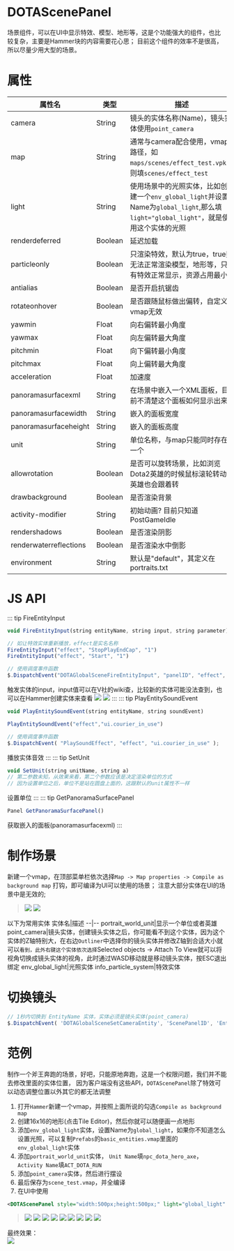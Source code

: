 # DOTAScenePanel
场景组件，可以在UI中显示特效、模型、地形等，这是个功能强大的组件，也比较复杂，主要是Hammer块的内容需要花心思； 目前这个组件的效率不是很高，所以尽量少用大型的场景。
# 属性
属性名|类型|描述
--|--|--
camera|String|镜头的实体名称(Name)，镜头实体使用`point_camera`
map|String|通常与camera配合使用，vmap路径，如`maps/scenes/effect_test.vpk`，则填`scenes/effect_test`
light|String|使用场景中的光照实体，比如创建一个`env_global_light`并设置Name为`global_light`,那么填`light="global_light"`，就是使用这个实体的光照
renderdeferred|Boolean|延迟加载
particleonly|Boolean|只渲染特效，默认为true，true则无法正常渲染模型，地形等，只有特效正常显示，资源占用最小
antialias|Boolean|是否开启抗锯齿
rotateonhover|Boolean|是否跟随鼠标做出偏转，自定义vmap无效
yawmin|Float|向右偏转最小角度
yawmax|Float|向左偏转最大角度
pitchmin|Float|向下偏转最小角度
pitchmax|Float|向上偏转最大角度
acceleration|Float|加速度
panoramasurfacexml|String|在场景中嵌入一个XML面板，目前不清楚这个面板如何显示出来
panoramasurfacewidth|String|嵌入的面板宽度
panoramasurfaceheight|String|嵌入的面板高度
unit|String|单位名称，与map只能同时存在一个
allowrotation|Boolean|是否可以旋转场景，比如浏览Dota2英雄的时候鼠标滚轮转动英雄也会跟着转
drawbackground|Boolean|是否渲染背景
activity-modifier|String|初始动画? 目前只知道PostGameIdle
rendershadows|Boolean|是否渲染阴影
renderwaterreflections|Boolean|是否渲染水中倒影
environment|String|默认是"default"，其定义在portraits.txt
# JS API
::: tip FireEntityInput
```js
void FireEntityInput(string entityName, string input, string parameter)

// 如让特效实体重新播放，effect是实名名称
FireEntityInput("effect", "StopPlayEndCap", "1")
FireEntityInput("effect", "Start", "1")

// 使用调度事件函数
$.DispatchEvent("DOTAGlobalSceneFireEntityInput", "panelID", "effect", "Start", "1");
```
触发实体的input，input值可以在V社的wiki查，比较新的实体可能没法查到，也可以在Hammer创建实体来查看
![](https://avalonstudio.cn/static/panorama_panels/imgs/DOTAScenePanel_FireEntityInputName.jpg)
![](https://avalonstudio.cn/static/panorama_panels/imgs/DOTAScenePanel_FireEntityInput.jpg)
:::
::: tip PlayEntitySoundEvent
```js
void PlayEntitySoundEvent(string entityName, string soundEvent)

PlayEntitySoundEvent("effect","ui.courier_in_use")

// 使用调度事件函数
$.DispatchEvent( "PlaySoundEffect", "effect", "ui.courier_in_use" );
```
播放实体音效
:::
::: tip SetUnit
```js
void SetUnit(string unitName, string a)
// 第二参数未知，从效果来看，第二个参数应该是决定渲染单位的方式
// 因为设置单位之后，单位不是站在圆盘上面的，这跟默认的unit属性不一样
```
设置单位
:::
::: tip GetPanoramaSurfacePanel
```js
Panel GetPanoramaSurfacePanel()
```
获取嵌入的面板(panoramasurfacexml)
:::
# 制作场景
新建一个vmap，在顶部菜单栏依次选择`Map -> Map properties -> Compile as background map` 打钩，即可编译为UI可以使用的场景； 注意大部分实体在UI的场景中是无效的;
> ![](https://avalonstudio.cn/static/panorama_panels/imgs/DOTAScenePanel_how_to_make1.jpg)
![](https://avalonstudio.cn/static/panorama_panels/imgs/DOTAScenePanel_how_to_make2.jpg)

以下为常用实体
实体名|描述
--|--
portrait_world_unit|显示一个单位或者英雄
point_camera|镜头实体，创建镜头实体之后，你可能看不到这个实体，因为这个实体的Z轴特别大，在右边`Outliner`中选择你的镜头实体并修改Z轴到合适大小就可以`看到，此外右键这个实体依次选择`Selected objects -> Attach To View就可以将视角切换成镜头实体的视角，此时通过WASD移动就是移动镜头实体，按ESC退出绑定
env_global_light|光照实体
info_particle_system|特效实体
# 切换镜头
```js
// 1秒内切换到 EntityName 实体，实体必须是镜头实体(point_camera)
$.DispatchEvent( 'DOTAGlobalSceneSetCameraEntity', 'ScenePanelID', 'EntityName', 1.0 );
```
# 范例
制作一个斧王奔跑的场景，好吧，只能原地奔跑，这是一个权限问题，我们并不能去修改里面的实体位置， 因为客户端没有这些API，`DOTAScenePanel`除了特效可以动态调整位置以外其它的都无法调整

1. 打开`Hammer`新建一个vmap，并按照上面所说的勾选`Compile as background map`
2. 创建16x16的地形(点击Tile Editor)，然后你就可以随便画一点地形
3. 添加`env_global_light`实体，设置Name为`global_light`，如果你不知道怎么设置光照，可以复制`Prefabs`的`basic_entities.vmap`里面的`env_global_light`实体
4. 添加`portrait_world_unit`实体，
`Unit Name`填`npc_dota_hero_axe`，
`Activity Name`填`ACT_DOTA_RUN`
5. 添加`point_camera`实体，然后进行摆设
6. 最后保存为`scene_test.vmap`，并全编译
7. 在UI中使用
```xml
<DOTAScenePanel style="width:500px;height:500px;" light="global_light" camera="camera_1" map="scene_test" particleonly="false" antialias="true" />
```
> ![](https://avalonstudio.cn/static/panorama_panels/imgs/DOTAScenePanel_how_to_make1.jpg)
![](https://avalonstudio.cn/static/panorama_panels/imgs/DOTAScenePanel_how_to_make2.jpg)
![](https://avalonstudio.cn/static/panorama_panels/imgs/DOTAScenePanel_how_to_make3.jpg)
![](https://avalonstudio.cn/static/panorama_panels/imgs/DOTAScenePanel_how_to_make4.jpg)
![](https://avalonstudio.cn/static/panorama_panels/imgs/DOTAScenePanel_how_to_make5.jpg)
![](https://avalonstudio.cn/static/panorama_panels/imgs/DOTAScenePanel_how_to_make6.jpg)
![](https://avalonstudio.cn/static/panorama_panels/imgs/DOTAScenePanel_how_to_make7.jpg)
![](https://avalonstudio.cn/static/panorama_panels/imgs/DOTAScenePanel_how_to_make8.jpg)
![](https://avalonstudio.cn/static/panorama_panels/imgs/DOTAScenePanel_how_to_make9.jpg)

最终效果：  
![](https://avalonstudio.cn/static/panorama_panels/imgs/DOTAScenePanel_how_to_make_result.gif)